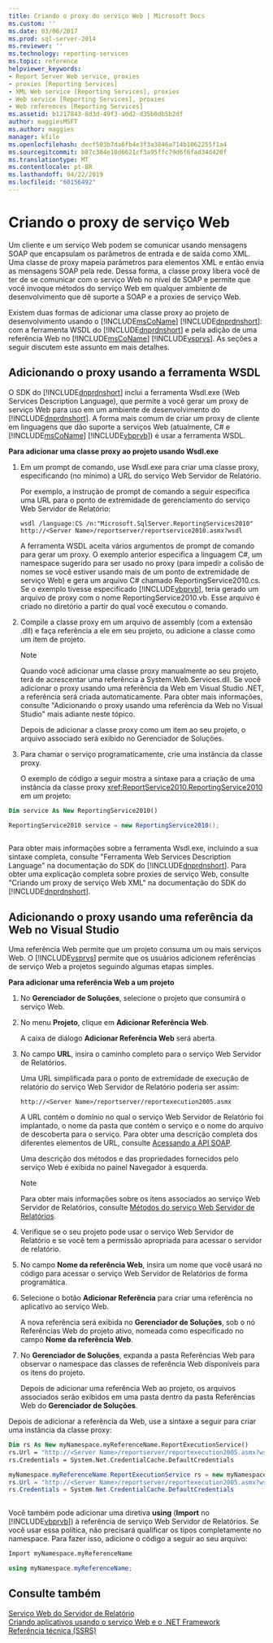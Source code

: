 ```yaml
---
title: Criando o proxy do serviço Web | Microsoft Docs
ms.custom: ''
ms.date: 03/06/2017
ms.prod: sql-server-2014
ms.reviewer: ''
ms.technology: reporting-services
ms.topic: reference
helpviewer_keywords:
- Report Server Web service, proxies
- proxies [Reporting Services]
- XML Web service [Reporting Services], proxies
- Web service [Reporting Services], proxies
- Web references [Reporting Services]
ms.assetid: b1217843-8d3d-49f3-a0d2-d35b0db5b2df
author: maggiesMSFT
ms.author: maggies
manager: kfile
ms.openlocfilehash: decf503b7da6fb4e3f3a3846a714b1062255f1a4
ms.sourcegitcommit: b87c384e10d6621cf3a95ffc79d6f6fad34d420f
ms.translationtype: MT
ms.contentlocale: pt-BR
ms.lasthandoff: 04/22/2019
ms.locfileid: "60156492"
---
```

# <a name="creating-the-web-service-proxy"></a>Criando o proxy de serviço Web
  Um cliente e um serviço Web podem se comunicar usando mensagens SOAP que encapsulam os parâmetros de entrada e de saída como XML. Uma classe de proxy mapeia parâmetros para elementos XML e então envia as mensagens SOAP pela rede. Dessa forma, a classe proxy libera você de ter de se comunicar com o serviço Web no nível de SOAP e permite que você invoque métodos do serviço Web em qualquer ambiente de desenvolvimento que dê suporte a SOAP e a proxies de serviço Web.  
  
 Existem duas formas de adicionar uma classe proxy ao projeto de desenvolvimento usando o [!INCLUDE[msCoName](../../../includes/msconame-md.md)] [!INCLUDE[dnprdnshort](../../../includes/dnprdnshort-md.md)]: com a ferramenta WSDL do [!INCLUDE[dnprdnshort](../../../includes/dnprdnshort-md.md)] e pela adição de uma referência Web no [!INCLUDE[msCoName](../../../includes/msconame-md.md)] [!INCLUDE[vsprvs](../../../includes/vsprvs-md.md)]. As seções a seguir discutem este assunto em mais detalhes.  
  
## <a name="adding-the-proxy-using-the-wsdl-tool"></a>Adicionando o proxy usando a ferramenta WSDL  
 O SDK do [!INCLUDE[dnprdnshort](../../../includes/dnprdnshort-md.md)] inclui a ferramenta Wsdl.exe (Web Services Description Language), que permite a você gerar um proxy de serviço Web para uso em um ambiente de desenvolvimento do [!INCLUDE[dnprdnshort](../../../includes/dnprdnshort-md.md)]. A forma mais comum de criar um proxy de cliente em linguagens que dão suporte a serviços Web (atualmente, C# e [!INCLUDE[msCoName](../../../includes/msconame-md.md)] [!INCLUDE[vbprvb](../../../includes/vbprvb-md.md)]) é usar a ferramenta WSDL.  
  
 **Para adicionar uma classe proxy ao projeto usando Wsdl.exe**  
  
1.  Em um prompt de comando, use Wsdl.exe para criar uma classe proxy, especificando (no mínimo) a URL do serviço Web Servidor de Relatório.  
  
     Por exemplo, a instrução de prompt de comando a seguir especifica uma URL para o ponto de extremidade de gerenciamento do serviço Web Servidor de Relatório:  
  
    ```  
    wsdl /language:CS /n:"Microsoft.SqlServer.ReportingServices2010" http://<Server Name>/reportserver/reportservice2010.asmx?wsdl  
    ```  
  
     A ferramenta WSDL aceita vários argumentos de prompt de comando para gerar um proxy. O exemplo anterior especifica a linguagem C#, um namespace sugerido para ser usado no proxy (para impedir a colisão de nomes se você estiver usando mais de um ponto de extremidade de serviço Web) e gera um arquivo C# chamado ReportingService2010.cs. Se o exemplo tivesse especificado [!INCLUDE[vbprvb](../../../includes/vbprvb-md.md)], teria gerado um arquivo de proxy com o nome ReportingService2010.vb. Esse arquivo é criado no diretório a partir do qual você executou o comando.  
  
2.  Compile a classe proxy em um arquivo de assembly (com a extensão .dll) e faça referência a ele em seu projeto, ou adicione a classe como um item de projeto.  
  
    > [!NOTE]  
    >  Quando você adicionar uma classe proxy manualmente ao seu projeto, terá de acrescentar uma referência a System.Web.Services.dll. Se você adicionar o proxy usando uma referência da Web em Visual Studio .NET, a referência será criada automaticamente. Para obter mais informações, consulte "Adicionando o proxy usando uma referência da Web no Visual Studio" mais adiante neste tópico.  
  
     Depois de adicionar a classe proxy como um item ao seu projeto, o arquivo associado será exibido no Gerenciador de Soluções.  
  
3.  Para chamar o serviço programaticamente, crie uma instância da classe proxy.  
  
     O exemplo de código a seguir mostra a sintaxe para a criação de uma instância da classe proxy <xref:ReportService2010.ReportingService2010> em um projeto:  
  
```vb  
Dim service As New ReportingService2010()  
```  
  
```csharp  
ReportingService2010 service = new ReportingService2010();  
  
```  
  
 Para obter mais informações sobre a ferramenta Wsdl.exe, incluindo a sua sintaxe completa, consulte "Ferramenta Web Services Description Language" na documentação do SDK do [!INCLUDE[dnprdnshort](../../../includes/dnprdnshort-md.md)]. Para obter uma explicação completa sobre proxies de serviço Web, consulte "Criando um proxy de serviço Web XML" na documentação do SDK do [!INCLUDE[dnprdnshort](../../../includes/dnprdnshort-md.md)].  
  
## <a name="adding-the-proxy-using-a-web-reference-in-visual-studio"></a>Adicionando o proxy usando uma referência da Web no Visual Studio  
 Uma referência Web permite que um projeto consuma um ou mais serviços Web. O [!INCLUDE[vsprvs](../../../includes/vsprvs-md.md)] permite que os usuários adicionem referências de serviço Web a projetos seguindo algumas etapas simples.  
  
 **Para adicionar uma referência Web a um projeto**  
  
1.  No **Gerenciador de Soluções**, selecione o projeto que consumirá o serviço Web.  
  
2.  No menu **Projeto**, clique em **Adicionar Referência Web**.  
  
     A caixa de diálogo **Adicionar Referência Web** será aberta.  
  
3.  No campo **URL**, insira o caminho completo para o serviço Web Servidor de Relatórios.  
  
     Uma URL simplificada para o ponto de extremidade de execução de relatório do serviço Web Servidor de Relatório poderia ser assim:  
  
    ```  
    http://<Server Name>/reportserver/reportexecution2005.asmx  
    ```  
  
     A URL contém o domínio no qual o serviço Web Servidor de Relatório foi implantado, o nome da pasta que contém o serviço e o nome do arquivo de descoberta para o serviço. Para obter uma descrição completa dos diferentes elementos de URL, consulte [Acessando a API SOAP](../accessing-the-soap-api.md).  
  
     Uma descrição dos métodos e das propriedades fornecidos pelo serviço Web é exibida no painel Navegador à esquerda.  
  
    > [!NOTE]  
    >  Para obter mais informações sobre os itens associados ao serviço Web Servidor de Relatórios, consulte [Métodos do serviço Web Servidor de Relatórios](../methods/report-server-web-service-methods.md).  
  
4.  Verifique se o seu projeto pode usar o serviço Web Servidor de Relatório e se você tem a permissão apropriada para acessar o servidor de relatório.  
  
5.  No campo **Nome da referência Web**, insira um nome que você usará no código para acessar o serviço Web Servidor de Relatórios de forma programática.  
  
6.  Selecione o botão **Adicionar Referência** para criar uma referência no aplicativo ao serviço Web.  
  
     A nova referência será exibida no **Gerenciador de Soluções**, sob o nó Referências Web do projeto ativo, nomeada como especificado no campo **Nome da referência Web**.  
  
7.  No **Gerenciador de Soluções**, expanda a pasta Referências Web para observar o namespace das classes de referência Web disponíveis para os itens do projeto.  
  
     Depois de adicionar uma referência Web ao projeto, os arquivos associados serão exibidos em uma pasta dentro da pasta Referências Web do **Gerenciador de Soluções**.  
  
 Depois de adicionar a referência da Web, use a sintaxe a seguir para criar uma instância da classe proxy:  
  
```vb  
Dim rs As New myNamespace.myReferenceName.ReportExecutionService()  
rs.Url = "http://<Server Name>/reportserver/reportexecution2005.asmx?wsdl"  
rs.Credentials = System.Net.CredentialCache.DefaultCredentials  
```  
  
```csharp  
myNamespace.myReferenceName.ReportExecutionService rs = new myNamespace.myReferenceName.ReportExecutionService();  
rs.Url = "http://<Server Name>/reportserver/reportexecution2005.asmx?wsdl"  
rs.Credentials = System.Net.CredentialCache.DefaultCredentials  
  
```  
  
 Você também pode adicionar uma diretiva **using** (**Import** no [!INCLUDE[vbprvb](../../../includes/vbprvb-md.md)]) à referência de serviço Web Servidor de Relatórios. Se você usar essa política, não precisará qualificar os tipos completamente no namespace. Para fazer isso, adicione o código a seguir ao seu arquivo:  
  
```vb  
Import myNamespace.myReferenceName  
```  
  
```csharp  
using myNamespace.myReferenceName;  
```  
  
## <a name="see-also"></a>Consulte também  
 [Serviço Web do Servidor de Relatório](../report-server-web-service.md)   
 [Criando aplicativos usando o serviço Web e o .NET Framework](building-applications-using-the-web-service-and-the-net-framework.md)   
 [Referência técnica &#40;SSRS&#41;](../../technical-reference-ssrs.md)  
  
  

